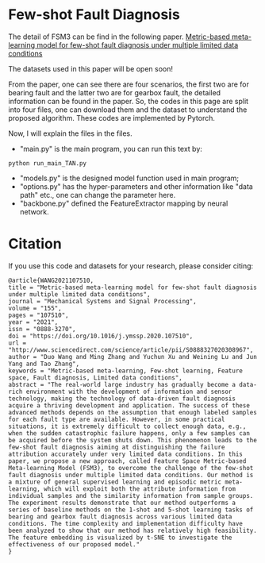 # Few-shot Fault Diagnosis 
The detail of FSM3 can be find in the following paper.
[Metric-based meta-learning model for few-shot fault diagnosis under multiple limited data conditions](https://doi.org/10.1016/j.ymssp.2020.107510)

The datasets used in this paper will be open soon!

From the paper, one can see there are four scenarios, the first two are for bearing fault and the latter two are for gearbox fault, the detailed information can be found in the paper. So, the codes in this page are split into four files, one can download them and the dataset to understand the proposed algorithm. These codes are implemented by Pytorch.

Now, I will explain the files in the files. 

- "main.py" is the main program, you can run this text by:
```
python run_main_TAN.py
```
- "models.py" is the designed model function used in main program;
- "options.py" has the hyper-parameters and other information like "data path" etc., one can change the parameter here.
- "backbone.py" defined the FeatureExtractor mapping by neural network. 


# Citation

If you use this code and datasets for your research, please consider citing:

```
@article{WANG2021107510,
title = "Metric-based meta-learning model for few-shot fault diagnosis under multiple limited data conditions",
journal = "Mechanical Systems and Signal Processing",
volume = "155",
pages = "107510",
year = "2021",
issn = "0888-3270",
doi = "https://doi.org/10.1016/j.ymssp.2020.107510",
url = "http://www.sciencedirect.com/science/article/pii/S0888327020308967",
author = "Duo Wang and Ming Zhang and Yuchun Xu and Weining Lu and Jun Yang and Tao Zhang",
keywords = "Metric-based meta-learning, Few-shot learning, Feature space, Fault diagnosis, Limited data conditions",
abstract = "The real-world large industry has gradually become a data-rich environment with the development of information and sensor technology, making the technology of data-driven fault diagnosis acquire a thriving development and application. The success of these advanced methods depends on the assumption that enough labeled samples for each fault type are available. However, in some practical situations, it is extremely difficult to collect enough data, e.g., when the sudden catastrophic failure happens, only a few samples can be acquired before the system shuts down. This phenomenon leads to the few-shot fault diagnosis aiming at distinguishing the failure attribution accurately under very limited data conditions. In this paper, we propose a new approach, called Feature Space Metric-based Meta-learning Model (FSM3), to overcome the challenge of the few-shot fault diagnosis under multiple limited data conditions. Our method is a mixture of general supervised learning and episodic metric meta-learning, which will exploit both the attribute information from individual samples and the similarity information from sample groups. The experiment results demonstrate that our method outperforms a series of baseline methods on the 1-shot and 5-shot learning tasks of bearing and gearbox fault diagnosis across various limited data conditions. The time complexity and implementation difficulty have been analyzed to show that our method has relatively high feasibility. The feature embedding is visualized by t-SNE to investigate the effectiveness of our proposed model."
}
```






